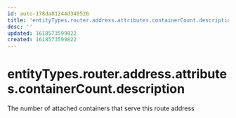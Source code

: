 ```yaml
---
id: auto-178da81244d340526
title: 'entityTypes.router.address.attributes.containerCount.description'
desc: ''
updated: 1618573599822
created: 1618573599822
---
```

# entityTypes.router.address.attributes.containerCount.description

The number of attached containers that serve this route address